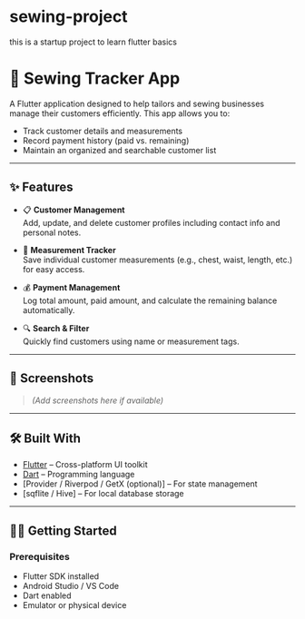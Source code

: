 # sewing-project
this is a startup project to learn flutter basics

# 🧵 Sewing Tracker App

A Flutter application designed to help tailors and sewing businesses manage their customers efficiently. This app allows you to:

- Track customer details and measurements
- Record payment history (paid vs. remaining)
- Maintain an organized and searchable customer list

---

## ✨ Features

- 📋 **Customer Management**  
  Add, update, and delete customer profiles including contact info and personal notes.

- 📏 **Measurement Tracker**  
  Save individual customer measurements (e.g., chest, waist, length, etc.) for easy access.

- 💰 **Payment Management**  
  Log total amount, paid amount, and calculate the remaining balance automatically.

- 🔍 **Search & Filter**  
  Quickly find customers using name or measurement tags.

---

## 📱 Screenshots

> *(Add screenshots here if available)*

---

## 🛠️ Built With

- [Flutter](https://flutter.dev/) – Cross-platform UI toolkit
- [Dart](https://dart.dev/) – Programming language
- [Provider / Riverpod / GetX (optional)] – For state management
- [sqflite / Hive] – For local database storage

---

## 🧑‍💻 Getting Started

### Prerequisites

- Flutter SDK installed
- Android Studio / VS Code
- Dart enabled
- Emulator or physical device

